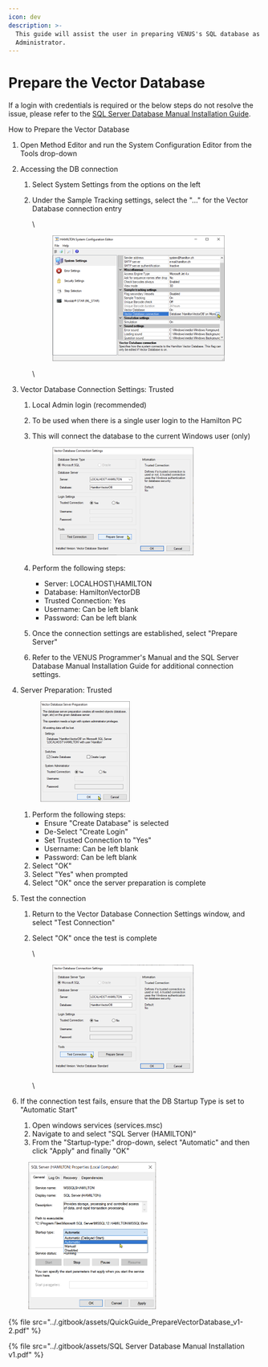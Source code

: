 ```yaml
---
icon: dev
description: >-
  This guide will assist the user in preparing VENUS's SQL database as a local
  Administrator.
---
```


# Prepare the Vector Database

If a login with credentials is required or the below steps do not resolve the issue, please refer to the [SQL Server Database Manual Installation Guide](https://files.gitbook.com/v0/b/gitbook-x-prod.appspot.com/o/spaces%2FSJm30951AW7z9xuqm5sS%2Fuploads%2F7u2NZxAL6Csgn7CE07Ry%2FSQL%20Server%20Database%20Manual%20Installation%20v1.pdf?alt=media\&token=3f0491d9-bfb2-4cc8-8d6b-f457d913d9f0).



‌How to Prepare the Vector Database

1. Open Method Editor and run the System Configuration Editor from the Tools drop-down
2. Accessing the DB connection
   1. Select System Settings from the options on the left
   2.  Under the Sample Tracking settings, select the "…" for the Vector Database connection entry

       \


       <figure><img src="../.gitbook/assets/image (8) (1).png" alt="" width="343"><figcaption></figcaption></figure>

       \

3. Vector Database Connection Settings: Trusted
   1. Local Admin login (recommended)
   2. To be used when there is a single user login to the Hamilton PC
   3.  This will connect the database to the current Windows user (only)

       <figure><img src="../.gitbook/assets/image (9) (1).png" alt="" width="281"><figcaption></figcaption></figure>
   4. Perform the following steps:
      * Server: LOCALHOST\HAMILTON
      * Database: HamiltonVectorDB
      * Trusted Connection: Yes
      * Username: Can be left blank
      * Password: Can be left blank
   5. Once the connection settings are established, select "Prepare Server"
   6. Refer to the VENUS Programmer's Manual and the SQL Server Database Manual Installation Guide for additional connection settings.
4.  Server Preparation: Trusted



    <figure><img src="../.gitbook/assets/image (10) (1).png" alt="" width="178"><figcaption></figcaption></figure>

    1. Perform the following steps:
       * Ensure "Create Database" is selected
       * De-Select "Create Login"
       * Set Trusted Connection to "Yes"
       * Username: Can be left blank
       * Password: Can be left blank
    2. Select "OK"
    3. Select "Yes" when prompted
    4.  Select "OK" once the server preparation is complete


5. Test the connection
   1. Return to the Vector Database Connection Settings window, and select "Test Connection"
   2.  Select "OK" once the test is complete

       \


       <figure><img src="../.gitbook/assets/image (11) (1).png" alt="" width="281"><figcaption></figcaption></figure>

       \

6. If the connection test fails, ensure that the DB Startup Type is set to "Automatic Start"
   1. Open windows services (services.msc)
   2. Navigate to and select "SQL Server (HAMILTON)"
   3. From the "Startup-type:" drop-down, select "Automatic" and then click "Apply" and finally "OK"

<figure><img src="../.gitbook/assets/image (12) (1).png" alt="" width="254"><figcaption></figcaption></figure>



{% file src="../.gitbook/assets/QuickGuide_PrepareVectorDatabase_v1-2.pdf" %}

{% file src="../.gitbook/assets/SQL Server Database Manual Installation v1.pdf" %}
